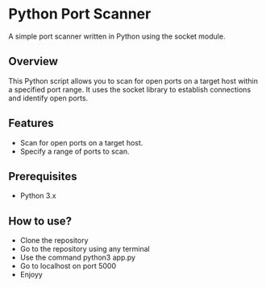 
# Python Port Scanner

A simple port scanner written in Python using the socket module.

## Overview

This Python script allows you to scan for open ports on a target host within a specified port range. It uses the socket library to establish connections and identify open ports.

## Features

- Scan for open ports on a target host.
- Specify a range of ports to scan.

## Prerequisites

- Python 3.x

## How to use?

- Clone the repository
- Go to the repository using any terminal
- Use the command python3 app.py
- Go to localhost on port 5000
- Enjoyy
